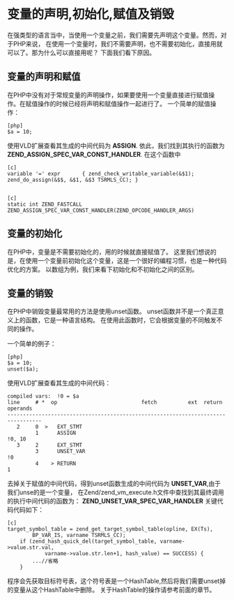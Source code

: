# 变量的声明,初始化,赋值及销毁

在强类型的语言当中，当使用一个变量之前，我们需要先声明这个变量。然而，对于PHP来说，
在使用一个变量时，我们不需要声明，也不需要初始化，直接用就可以了。那为什么可以直接用呢？
下面我们看下原因。

## 变量的声明和赋值
在PHP中没有对于常规变量的声明操作，如果要使用一个变量直接进行赋值操作。在赋值操作的时候已经将声明和赋值操作一起进行了。
一个简单的赋值操作：

    [php]
    $a = 10;

使用VLD扩展查看其生成的中间代码为 **ASSIGN**. 依此，我们找到其执行的函数为 **ZEND_ASSIGN_SPEC_VAR_CONST_HANDLER**.
在这个函数中



    [c]
    variable '=' expr		{ zend_check_writable_variable(&$1); zend_do_assign(&$$, &$1, &$3 TSRMLS_CC); }


    [c]
    static int ZEND_FASTCALL  ZEND_ASSIGN_SPEC_VAR_CONST_HANDLER(ZEND_OPCODE_HANDLER_ARGS)



## 变量的初始化
在PHP中，变量是不需要初始化的，用的时候就直接赋值了。
这里我们想说的是，在使用一个变量前初始化这个变量，这是一个很好的编程习惯，也是一种代码优化的方案。
以数组为例，我们来看下初始化和不初始化之间的区别。



## 变量的销毁
在PHP中销毁变量最常用的方法是使用unset函数。
unset函数并不是一个真正意义上的函数，它是一种语言结构。
在使用此函数时，它会根据变量的不同触发不同的操作。

一个简单的例子：

    [php]
    $a = 10;
    unset($a);

使用VLD扩展查看其生成的中间代码：

    compiled vars:  !0 = $a
    line     # *  op                           fetch          ext  return  operands
    ---------------------------------------------------------------------------------
       2     0  >   EXT_STMT
             1      ASSIGN                                                   !0, 10
       3     2      EXT_STMT
             3      UNSET_VAR                                                !0
             4    > RETURN                                                   1

去掉关于赋值的中间代码，得到unset函数生成的中间代码为 **UNSET_VAR**,由于我们unse的是一个变量，
在Zend/zend_vm_execute.h文件中查找到其最终调用的执行中间代码的函数为： **ZEND_UNSET_VAR_SPEC_VAR_HANDLER**
关键代码代码如下：

    [c]
    target_symbol_table = zend_get_target_symbol_table(opline, EX(Ts),
            BP_VAR_IS, varname TSRMLS_CC);
		if (zend_hash_quick_del(target_symbol_table, varname->value.str.val,
                varname->value.str.len+1, hash_value) == SUCCESS) {
			...//省略
		}

程序会先获取目标符号表，这个符号表是一个HashTable,然后将我们需要unset掉的变量从这个HashTable中删除。
关于HashTable的操作请参考前面的章节。

